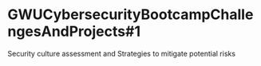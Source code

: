 # GWUCybersecurityBootcampChallengesAndProjects#1
Security culture assessment and Strategies to mitigate potential risks
